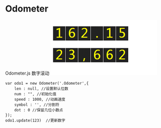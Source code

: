 # Odometer
Odometer.js 数字滚动
![image](https://github.com/Takeos/Odometer/blob/master/dist/demo.gif)

```
var odo1 = new Odometer('.Odometer',{
    len : null, //设置默认位数
    num : "", //初始化值
    speed : 1000, //动画速度
    symbol : '', //分割符
    dot : 0 //保留几位小数点 
});
odo1.update(123)  //更新数字 
```
